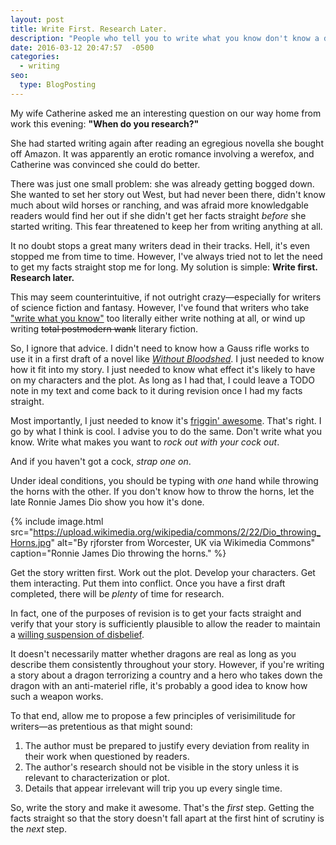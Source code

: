```yaml
---
layout: post
title: Write First. Research Later.
description: "People who tell you to write what you know don't know a damn thing."
date: 2016-03-12 20:47:57  -0500
categories: 
  - writing
seo:
  type: BlogPosting
---
```

My wife Catherine asked me an interesting question on our way home from work this evening: **"When do you research?"** 

She had started writing again after reading an egregious novella she bought off Amazon. It was apparently an erotic romance involving a werefox, and Catherine was convinced she could do better.

There was just one small problem: she was already getting bogged down. She wanted to set her story out West, but had never been there, didn't know much about wild horses or ranching, and was afraid more knowledgable readers would find her out if she didn't get her facts straight *before* she started writing. This fear threatened to keep her from writing anything at all.

It no doubt stops a great many writers dead in their tracks. Hell, it's even stopped me from time to time. However, I've always tried not to let the need to get my facts straight stop me for long. My solution is simple: **Write first. Research later.**

This may seem counterintuitive, if not outright crazy&mdash;especially for writers of science fiction and fantasy. However, I've found that writers who take ["write what you know"](https://litreactor.com/columns/write-what-you-like-why-write-what-you-know-is-bad-advice) too literally either write nothing at all, or wind up writing ~~total postmodern wank~~ literary fiction.

So, I ignore that advice. I didn't need to know how a Gauss rifle works to use it in a first draft of a novel like [*Without Bloodshed*](/books/starbreaker/without-bloodshed/). I just needed to know how it fit into my story. I just needed to know what effect it's likely to have on my characters and the plot. As long as I had that, I could leave a TODO note in my text and come back to it during revision once I had my facts straight.

Most importantly, I just needed to know it's [friggin' awesome](http://tvtropes.org/pmwiki/pmwiki.php/Main/RuleOfCool). That's right. I go by what I think is cool. I advise you to do the same. Don't write what you know. Write what makes you want to *rock out with your cock out*. 

And if you haven't got a cock, *strap one on*.

Under ideal conditions, you should be typing with *one* hand while throwing the horns with the other. If you don't know how to throw the horns, let the late Ronnie James Dio show you how it's done.

{% include image.html src="https://upload.wikimedia.org/wikipedia/commons/2/22/Dio_throwing_Horns.jpg" alt="By rjforster from Worcester, UK via Wikimedia Commons" caption="Ronnie James Dio throwing the horns." %}

Get the story written first. Work out the plot. Develop your characters. Get them interacting. Put them into conflict. Once you have a first draft completed, there will be *plenty* of time for research.

In fact, one of the purposes of revision is to get your facts straight and verify that your story is sufficiently plausible to allow the reader to maintain a [willing suspension of disbelief](https://en.wikipedia.org/wiki/Suspension_of_disbelief). 

It doesn't necessarily matter whether dragons are real as long as you describe them consistently throughout your story. However, if you're writing a story about a dragon terrorizing a country and a hero who takes down the dragon with an anti-materiel rifle, it's probably a good idea to know how such a weapon works.

To that end, allow me to propose a few principles of verisimilitude for writers&mdash;as pretentious as that might sound:

  1. The author must be prepared to justify every deviation from reality in their work when questioned by readers.
  2. The author's research should not be visible in the story unless it is relevant to characterization or plot.
  3. Details that appear irrelevant will trip you up every single time.

So, write the story and make it awesome. That's the *first* step. Getting the facts straight so that the story doesn't fall apart at the first hint of scrutiny is the *next* step.